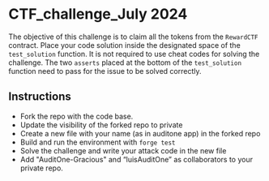 # CTF_challenge_July 2024

The objective of this challenge is to claim all the tokens from the `RewardCTF` contract. Place your code solution inside the designated space of the `test_solution` function. It is not required to use cheat codes for solving the challenge. The two `asserts` placed at the bottom of the `test_solution` function need to pass for the issue to be solved correctly.

## Instructions

* Fork the repo with the code base.
* Update the visibility of the forked repo to private
* Create a new file with your name (as in auditone app) in the forked repo
* Build and run the environment with `forge test`
* Solve the challenge and write your attack code in the new file
* Add "AuditOne-Gracious" and “luisAuditOne” as collaborators to your private repo.
